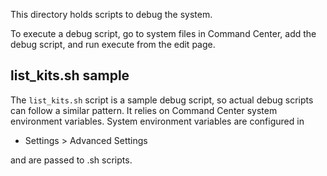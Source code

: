 This directory holds scripts to debug the system. 

To execute a debug script, go to system files in Command Center, add the debug script, and run execute from the edit page.

## list_kits.sh sample ##
The <code>list_kits.sh</code> script is a sample debug script, so actual debug scripts can follow a similar pattern.
It relies on Command Center system environment variables. System environment variables are configured in 
* Settings > Advanced Settings
  
and are passed to .sh scripts.
